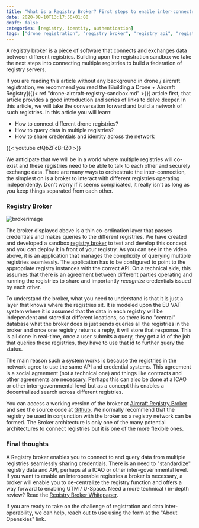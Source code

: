 ```yaml
---
title: "What is a Registry Broker? First steps to enable inter-connected Drone + Aircraft registries"
date: 2020-08-10T13:17:56+01:00
draft: false
categories: [registry, identity, authentication]
tags: ["drone registration", "registry broker", "registry api", "registry sandbox"]
---
```


A registry broker is a piece of software that connects and exchanges data between different registries. Building upon the registration sandbox we take the next steps into connecting multiple registries to build a federation of registry servers.

<!--more-->

If you are reading this article without any background in drone / aircraft registration, we recommend you read the [Building a Drone + Aircraft Registry]({{< ref "drone-aircraft-registry-sandbox.md" >}}) article first, that article provides a good introduction and series of links to delve deeper. In this article, we will take the conversation forward and build a network of such registries. In this article you will learn:

- How to connect different drone registries?
- How to query data in multiple registries?
- How to share credentials and identity across the network

{{< youtube ctQbZFcBHZ0 >}}

We anticipate that we will be in a world where multiple registries will co-exist and these registries need to be able to talk to each other and securely exchange data. There are many ways to orchestrate the inter-connection, the simplest on is a broker to interact with different registries operating independently. Don't worry if it seems complicated, it really isn't as long as you keep things separated from each other.

### Registry Broker

![brokerimage](https://i.imgur.com/A6b0IWO.jpg)

The broker displayed above is a thin co-ordination layer that passes credentials and makes queries to the different registries. We have created and developed a sandbox [registry broker](https://github.com/openskies-sh/aircraftregistry-broker) to test and develop this concept and you can deploy it in front of your registry. As you can see in the video above, it is an application that manages the complexity of querying multiple registries seamlessly. The application has to be configured to point to the appropriate registry instances with the correct API. On a technical side, this assumes that there is an agreement between different parties operating and running the registries to share and importantly _recognize_ credentials issued by each other.

To understand the broker, what you need to understand is that it is just a layer that knows where the registries sit. It is modeled upon the EU VAT system where it is assumed that the data in each registry will be independent and stored at different locations, so there is no "central" database what the broker does is just sends queries all the registries in the broker and once one registry returns a reply, it will store that response. This is all done in real-time, once a user submits a query, they get a id of the job that queries these registries, they have to use that id to further query the status.

The main reason such a system works is because the registries in the network agree to use the same API and credential systems. This agreement is a social agreement (not a technical one) and things like contracts and other agreements are necessary. Perhaps this can also be done at a ICAO or other inter-governmental level but as a concept this enables a decentralized search across different registries.

You can access a working version of the broker at [Aircraft Registry Broker](https://aircraftregistry-broker.herokuapp.com/) and see the source code at [Github](https://github.com/openskies-sh/aircraftregistry-broker). We normally recommend that the registry be used in conjunction with the broker so a registry network can be formed. The Broker architecture is only one of the many potential architectures to connect registries but it is one of the more flexible ones.

### Final thoughts

A Registry broker enables you to connect to and query data from multiple registries seamlessly sharing credentials. There is an need to "standardize" registry data and API, perhaps at a ICAO or other inter-governmental level. If you want to enable an interoperable registries a broker is necessary, a broker will enable you to de-centralize the registry function and offers a way forward to enabling UTM / U-Space. Need a more technical / in-depth review? Read the [Registry Broker Whitepaper](https://github.com/openskies-sh/aircraftregistry-broker/blob/master/documents/registration-brokerage-specification.md).

If you are ready to take on the challenge of registration and data inter-operability, we can help, reach out to use using the form at the "About Openskies" link.